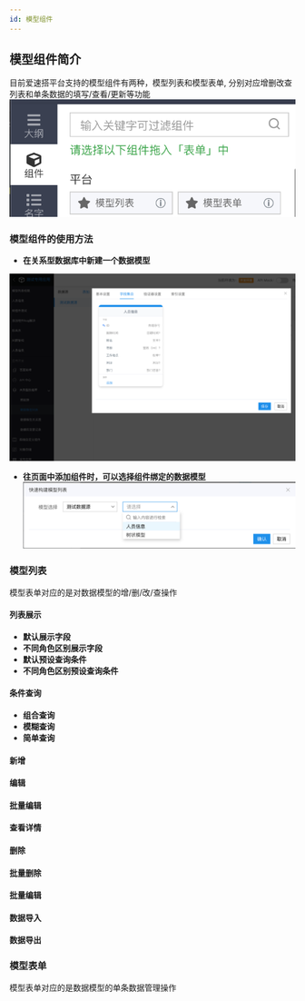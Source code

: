 ```yaml
---
id: 模型组件
---
```


## 模型组件简介

目前爱速搭平台支持的模型组件有两种，模型列表和模型表单, 分别对应增删改查列表和单条数据的填写/查看/更新等功能
![image.png](/img/页面设计/普通页面设计/模型组件/model-components.png)

### 模型组件的使用方法

- **在关系型数据库中新建一个数据模型**

![image.png](/img/页面设计/普通页面设计/模型组件/create-data-model.png)

- **往页面中添加组件时，可以选择组件绑定的数据模型**
![image.png](/img/页面设计/普通页面设计/模型组件/bind-model.png)


### 模型列表

模型表单对应的是对数据模型的增/删/改/查操作

#### 列表展示
- **默认展示字段**
- **不同角色区别展示字段**
- **默认预设查询条件**
- **不同角色区别预设查询条件**
#### 条件查询
- **组合查询**
- **模糊查询**
- **简单查询**
#### 新增
#### 编辑
#### 批量编辑
#### 查看详情
#### 删除
#### 批量删除
#### 批量编辑
#### 数据导入
#### 数据导出

### 模型表单

模型表单对应的是数据模型的单条数据管理操作
